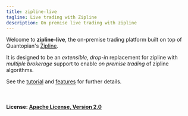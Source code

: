 ```yaml
---
title: zipline-live
tagline: Live trading with Zipline
description: On premise live trading with zipline
---
```

Welcome to **zipline-live**, the on-premise trading platform built on top of Quantopian's [Zipline](http://www.zipline-live.io).

It is designed to be an *extensible, drop-in* replacement for zipline with *multiple brokerage* support to enable *on premise trading* of zipline algorithms.

See the [tutorial](/tutorial) and [features](/features) for further details.


<br/>



#### License: [Apache License, Version 2.0](https://www.apache.org/licenses/LICENSE-2.0)

